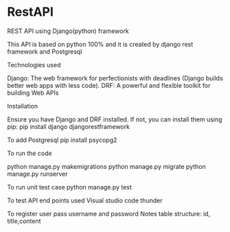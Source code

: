 # RestAPI
REST API using Django(python) framework 

This API is based on python 100% and it is created by django rest framework and Postgresql

Technologies used

Django: The web framework for perfectionists with deadlines (Django builds better web apps with less code).
DRF: A powerful and flexible toolkit for building Web APIs

Installation

Ensure you have Django and DRF installed. If not, you can install them using pip:
pip install django djangorestframework

To add Postgresql
pip install psycopg2

To run the code

python  manage.py makemigrations
python  manage.py migrate
python manage.py runserver

To run unit  test case 
python manage.py test

To test API end points used Visual studio code thunder

To register user pass username and password
Notes table structure: id, title,content 



